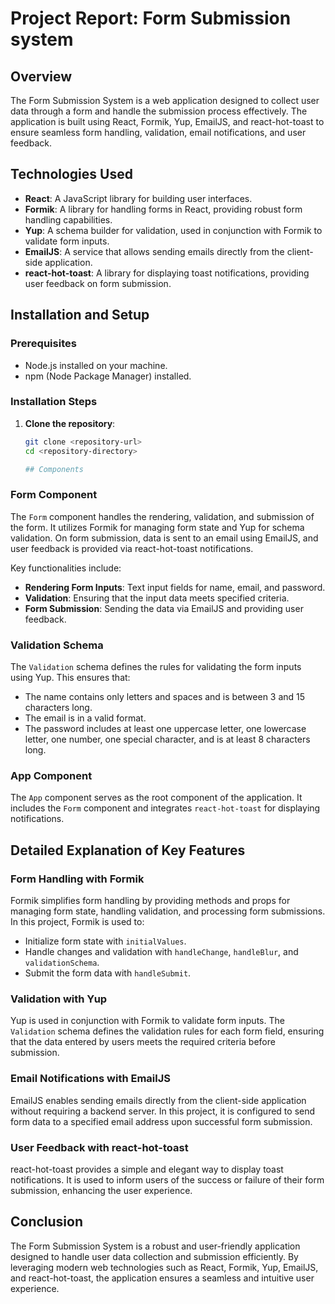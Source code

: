 # Project Report: Form Submission system

## Overview

The Form Submission System is a web application designed to collect user data through a form and handle the submission process effectively. The application is built using React, Formik, Yup, EmailJS, and react-hot-toast to ensure seamless form handling, validation, email notifications, and user feedback.

## Technologies Used

- **React**: A JavaScript library for building user interfaces.
- **Formik**: A library for handling forms in React, providing robust form handling capabilities.
- **Yup**: A schema builder for validation, used in conjunction with Formik to validate form inputs.
- **EmailJS**: A service that allows sending emails directly from the client-side application.
- **react-hot-toast**: A library for displaying toast notifications, providing user feedback on form submission.

## Installation and Setup

### Prerequisites

- Node.js installed on your machine.
- npm (Node Package Manager) installed.

### Installation Steps

1. **Clone the repository**:
   ```bash
   git clone <repository-url>
   cd <repository-directory>

   ## Components

### Form Component

The `Form` component handles the rendering, validation, and submission of the form. It utilizes Formik for managing form state and Yup for schema validation. On form submission, data is sent to an email using EmailJS, and user feedback is provided via react-hot-toast notifications.

Key functionalities include:

- **Rendering Form Inputs**: Text input fields for name, email, and password.
- **Validation**: Ensuring that the input data meets specified criteria.
- **Form Submission**: Sending the data via EmailJS and providing user feedback.

### Validation Schema

The `Validation` schema defines the rules for validating the form inputs using Yup. This ensures that:

- The name contains only letters and spaces and is between 3 and 15 characters long.
- The email is in a valid format.
- The password includes at least one uppercase letter, one lowercase letter, one number, one special character, and is at least 8 characters long.

### App Component

The `App` component serves as the root component of the application. It includes the `Form` component and integrates `react-hot-toast` for displaying notifications.

## Detailed Explanation of Key Features

### Form Handling with Formik

Formik simplifies form handling by providing methods and props for managing form state, handling validation, and processing form submissions. In this project, Formik is used to:

- Initialize form state with `initialValues`.
- Handle changes and validation with `handleChange`, `handleBlur`, and `validationSchema`.
- Submit the form data with `handleSubmit`.

### Validation with Yup

Yup is used in conjunction with Formik to validate form inputs. The `Validation` schema defines the validation rules for each form field, ensuring that the data entered by users meets the required criteria before submission.

### Email Notifications with EmailJS

EmailJS enables sending emails directly from the client-side application without requiring a backend server. In this project, it is configured to send form data to a specified email address upon successful form submission.

### User Feedback with react-hot-toast

react-hot-toast provides a simple and elegant way to display toast notifications. It is used to inform users of the success or failure of their form submission, enhancing the user experience.

## Conclusion

The Form Submission System is a robust and user-friendly application designed to handle user data collection and submission efficiently. By leveraging modern web technologies such as React, Formik, Yup, EmailJS, and react-hot-toast, the application ensures a seamless and intuitive user experience.

